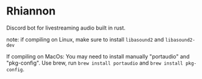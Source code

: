 # Rhiannon

Discord bot for livestreaming audio built in rust. 

note: if compiling on Linux, make sure to install `libasound2` and `libasound2-dev`

If compiling on MacOs: You may need to install manually "portaudio" and "pkg-config". Use brew, run `brew install portaudio` and `brew install pkg-config`.


